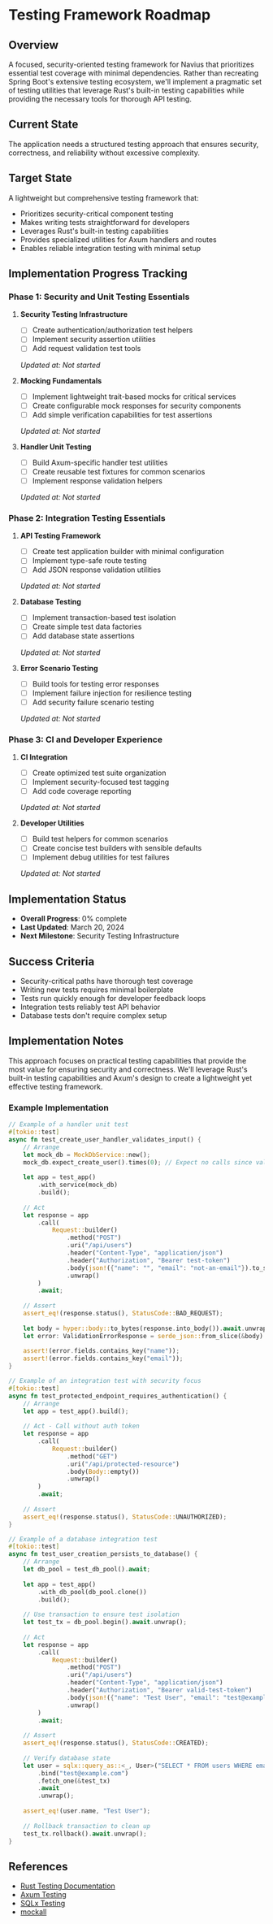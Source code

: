 # Testing Framework Roadmap

## Overview
A focused, security-oriented testing framework for Navius that prioritizes essential test coverage with minimal dependencies. Rather than recreating Spring Boot's extensive testing ecosystem, we'll implement a pragmatic set of testing utilities that leverage Rust's built-in testing capabilities while providing the necessary tools for thorough API testing.

## Current State
The application needs a structured testing approach that ensures security, correctness, and reliability without excessive complexity.

## Target State
A lightweight but comprehensive testing framework that:
- Prioritizes security-critical component testing
- Makes writing tests straightforward for developers
- Leverages Rust's built-in testing capabilities
- Provides specialized utilities for Axum handlers and routes
- Enables reliable integration testing with minimal setup

## Implementation Progress Tracking

### Phase 1: Security and Unit Testing Essentials
1. **Security Testing Infrastructure**
   - [ ] Create authentication/authorization test helpers
   - [ ] Implement security assertion utilities
   - [ ] Add request validation test tools
   
   *Updated at: Not started*

2. **Mocking Fundamentals**
   - [ ] Implement lightweight trait-based mocks for critical services
   - [ ] Create configurable mock responses for security components
   - [ ] Add simple verification capabilities for test assertions
   
   *Updated at: Not started*

3. **Handler Unit Testing**
   - [ ] Build Axum-specific handler test utilities
   - [ ] Create reusable test fixtures for common scenarios
   - [ ] Implement response validation helpers
   
   *Updated at: Not started*

### Phase 2: Integration Testing Essentials
1. **API Testing Framework**
   - [ ] Create test application builder with minimal configuration
   - [ ] Implement type-safe route testing
   - [ ] Add JSON response validation utilities
   
   *Updated at: Not started*

2. **Database Testing**
   - [ ] Implement transaction-based test isolation
   - [ ] Create simple test data factories
   - [ ] Add database state assertions
   
   *Updated at: Not started*

3. **Error Scenario Testing**
   - [ ] Build tools for testing error responses
   - [ ] Implement failure injection for resilience testing
   - [ ] Add security failure scenario testing
   
   *Updated at: Not started*

### Phase 3: CI and Developer Experience
1. **CI Integration**
   - [ ] Create optimized test suite organization
   - [ ] Implement security-focused test tagging
   - [ ] Add code coverage reporting
   
   *Updated at: Not started*

2. **Developer Utilities**
   - [ ] Build test helpers for common scenarios
   - [ ] Create concise test builders with sensible defaults
   - [ ] Implement debug utilities for test failures
   
   *Updated at: Not started*

## Implementation Status
- **Overall Progress**: 0% complete
- **Last Updated**: March 20, 2024
- **Next Milestone**: Security Testing Infrastructure

## Success Criteria
- Security-critical paths have thorough test coverage
- Writing new tests requires minimal boilerplate
- Tests run quickly enough for developer feedback loops
- Integration tests reliably test API behavior
- Database tests don't require complex setup

## Implementation Notes
This approach focuses on practical testing capabilities that provide the most value for ensuring security and correctness. We'll leverage Rust's built-in testing capabilities and Axum's design to create a lightweight yet effective testing framework.

### Example Implementation

```rust
// Example of a handler unit test
#[tokio::test]
async fn test_create_user_handler_validates_input() {
    // Arrange
    let mock_db = MockDbService::new();
    mock_db.expect_create_user().times(0); // Expect no calls since validation should fail
    
    let app = test_app()
        .with_service(mock_db)
        .build();
    
    // Act
    let response = app
        .call(
            Request::builder()
                .method("POST")
                .uri("/api/users")
                .header("Content-Type", "application/json")
                .header("Authorization", "Bearer test-token")
                .body(json!({"name": "", "email": "not-an-email"}).to_string())
                .unwrap()
        )
        .await;
    
    // Assert
    assert_eq!(response.status(), StatusCode::BAD_REQUEST);
    
    let body = hyper::body::to_bytes(response.into_body()).await.unwrap();
    let error: ValidationErrorResponse = serde_json::from_slice(&body).unwrap();
    
    assert!(error.fields.contains_key("name"));
    assert!(error.fields.contains_key("email"));
}

// Example of an integration test with security focus
#[tokio::test]
async fn test_protected_endpoint_requires_authentication() {
    // Arrange
    let app = test_app().build();
    
    // Act - Call without auth token
    let response = app
        .call(
            Request::builder()
                .method("GET")
                .uri("/api/protected-resource")
                .body(Body::empty())
                .unwrap()
        )
        .await;
    
    // Assert
    assert_eq!(response.status(), StatusCode::UNAUTHORIZED);
}

// Example of a database integration test
#[tokio::test]
async fn test_user_creation_persists_to_database() {
    // Arrange
    let db_pool = test_db_pool().await;
    
    let app = test_app()
        .with_db_pool(db_pool.clone())
        .build();
    
    // Use transaction to ensure test isolation
    let test_tx = db_pool.begin().await.unwrap();
    
    // Act
    let response = app
        .call(
            Request::builder()
                .method("POST")
                .uri("/api/users")
                .header("Content-Type", "application/json")
                .header("Authorization", "Bearer valid-test-token")
                .body(json!({"name": "Test User", "email": "test@example.com"}).to_string())
                .unwrap()
        )
        .await;
    
    // Assert
    assert_eq!(response.status(), StatusCode::CREATED);
    
    // Verify database state
    let user = sqlx::query_as::<_, User>("SELECT * FROM users WHERE email = $1")
        .bind("test@example.com")
        .fetch_one(&test_tx)
        .await
        .unwrap();
    
    assert_eq!(user.name, "Test User");
    
    // Rollback transaction to clean up
    test_tx.rollback().await.unwrap();
}
```

## References
- [Rust Testing Documentation](https://doc.rust-lang.org/book/ch11-00-testing.html)
- [Axum Testing](https://docs.rs/axum/latest/axum/middleware/index.html)
- [SQLx Testing](https://github.com/launchbadge/sqlx/blob/main/FAQ.md#how-do-i-mock-sqlx-in-my-tests)
- [mockall](https://docs.rs/mockall/latest/mockall/) 